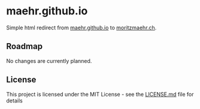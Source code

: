 # maehr.github.io

Simple html redirect from [maehr.github.io](https://maehr.github.io) to [moritzmaehr.ch](https://moritzmaehr.ch).

## Roadmap

No changes are currently planned.

## License

This project is licensed under the MIT License - see the [LICENSE.md](LICENSE.md) file for details
